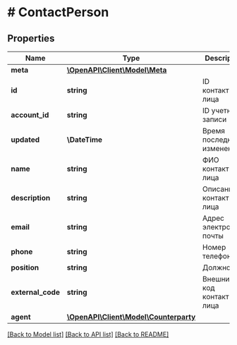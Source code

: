 # # ContactPerson

## Properties

Name | Type | Description | Notes
------------ | ------------- | ------------- | -------------
**meta** | [**\OpenAPI\Client\Model\Meta**](Meta.md) |  | [optional]
**id** | **string** | ID контактного лица | [optional] [readonly]
**account_id** | **string** | ID учетной записи | [optional] [readonly]
**updated** | **\DateTime** | Время последнего изменения | [optional] [readonly]
**name** | **string** | ФИО контактного лица | [optional]
**description** | **string** | Описание контактного лица | [optional]
**email** | **string** | Адрес электронной почты | [optional]
**phone** | **string** | Номер телефона | [optional]
**position** | **string** | Должность | [optional]
**external_code** | **string** | Внешний код контактного лица | [optional]
**agent** | [**\OpenAPI\Client\Model\Counterparty**](Counterparty.md) |  | [optional]

[[Back to Model list]](../../README.md#models) [[Back to API list]](../../README.md#endpoints) [[Back to README]](../../README.md)
